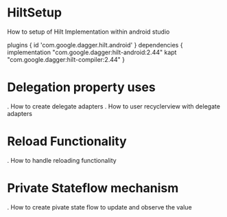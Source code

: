 # HiltSetup
How to setup of Hilt Implementation within android studio  

plugins {
    id 'com.google.dagger.hilt.android'
}
dependencies {
     implementation "com.google.dagger:hilt-android:2.44"
     kapt "com.google.dagger:hilt-compiler:2.44"
    }


# Delegation property uses
. How to create delegate adapters
. How to user recyclerview with delegate adapters

# Reload Functionality
. How to handle reloading functionality

# Private Stateflow mechanism
. How to create pivate state flow to update and observe the value



